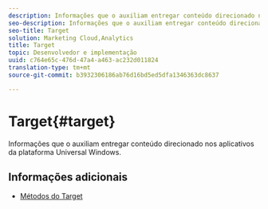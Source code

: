 ```yaml
---
description: Informações que o auxiliam entregar conteúdo direcionado nos aplicativos da plataforma Universal Windows.
seo-description: Informações que o auxiliam entregar conteúdo direcionado nos aplicativos da plataforma Universal Windows.
seo-title: Target
solution: Marketing Cloud,Analytics
title: Target
topic: Desenvolvedor e implementação
uuid: c764e65c-476d-47a4-a463-ac232d011824
translation-type: tm+mt
source-git-commit: b3932306186ab76d16bd5ed5dfa1346363dc8637

---
```



# Target{#target}

Informações que o auxiliam entregar conteúdo direcionado nos aplicativos da plataforma Universal Windows.

## Informações adicionais

+ [Métodos do Target](/help/universal-windows/target/target-methods.md)